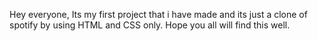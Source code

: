 Hey everyone, Its my first project that i have made and its just a clone of spotify by using HTML and CSS only.
Hope you all will find this well.
